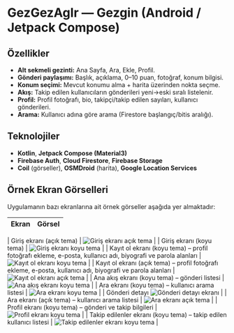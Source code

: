 # GezGezAglr — Gezgin (Android / Jetpack Compose)

## Özellikler
- **Alt sekmeli gezinti:** Ana Sayfa, Ara, Ekle, Profil.
- **Gönderi paylaşımı:** Başlık, açıklama, 0–10 puan, fotoğraf, konum bilgisi.
- **Konum seçimi:** Mevcut konumu alma + harita üzerinden nokta seçme.
- **Akış:** Takip edilen kullanıcıların gönderileri yeni→eski sıralı listelenir.
- **Profil:** Profil fotoğrafı, bio, takipçi/takip edilen sayıları, kullanıcı gönderileri.
- **Arama:** Kullanıcı adına göre arama (Firestore başlangıç/bitis aralığı).

## Teknolojiler
- **Kotlin**, **Jetpack Compose (Material3)**
- **Firebase Auth**, **Cloud Firestore**, **Firebase Storage**
- **Coil** (görseller), **OSMDroid** (harita), **Google Location Services**

## Örnek Ekran Görselleri
Uygulamanın bazı ekranlarına ait örnek görseller aşağıda yer almaktadır:

| Ekran | Görsel |
|------|--------|

| Giriş ekranı (açık tema) | ![Giriş ekranı açık tema](./screenshots/Screenshot_20250907_113722.png) |
| Giriş ekranı (koyu tema) | ![Giriş ekranı koyu tema](./screenshots/Screenshot_20250907_113736.png) |
| Kayıt ol ekranı (koyu tema) – profil fotoğrafı ekleme, e-posta, kullanıcı adı, biyografi ve parola alanları | ![Kayıt ol ekranı koyu tema](./screenshots/Screenshot_20250907_113806.png) |
| Kayıt ol ekranı (açık tema) – profil fotoğrafı ekleme, e-posta, kullanıcı adı, biyografi ve parola alanları | ![Kayıt ol ekranı açık tema](./screenshots/Screenshot_20250907_113819.png) |
| Ana akış ekranı (koyu tema) – gönderi listesi | ![Ana akış ekranı koyu tema](./screenshots/Screenshot_20250907_113931.png) |
| Ara ekranı (koyu tema) – kullanıcı arama listesi | ![Ara ekranı koyu tema](./screenshots/Screenshot_20250907_113943.png) |
| Gönderi detayı ![Gönderi detayı ekranı](./screenshots/Screenshot_20250907_112906.png) |
| Ara ekranı (açık tema) – kullanıcı arama listesi | ![Ara ekranı açık tema](./screenshots/Screenshot_20250907_113611.png) |
| Profil ekranı (koyu tema) – gönderi ve takip bilgileri | ![Profil ekranı koyu tema](./screenshots/Screenshot_20250907_114006.png) |
| Takip edilenler ekranı (koyu tema) – takip edilen kullanıcı listesi | ![Takip edilenler ekranı koyu tema](./screenshots/Screenshot_20250907_114033.png) |

